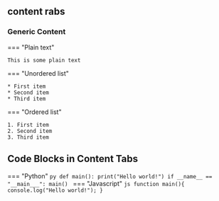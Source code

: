 
## content rabs
### Generic Content
=== "Plain text"

    This is some plain text

=== "Unordered list"

    * First item
    * Second item
    * Third item

=== "Ordered list"

    1. First item
    2. Second item
    3. Third item


## Code Blocks in Content Tabs
=== "Python"
    ```py
    def main():
        print("Hello world!")
    if __name__ == "__main___":
        main()
    ```
=== "Javascript"
    ```js
    function main(){
        console.log("Hello world!");
    }
    ```
